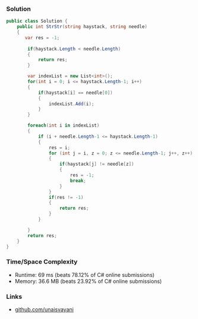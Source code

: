 ### Solution

```c#
public class Solution {
    public int StrStr(string haystack, string needle)
    {
       var res = -1;
        
        if(haystack.Length < needle.Length)
        {
            return res;
        }

        var indexList = new List<int>();
        for(int i = 0; i <= haystack.Length-1; i++)
        {
            if(haystack[i] == needle[0])
            {
                indexList.Add(i);
            }
        }

        foreach(int i in indexList)
        {
            if (i + needle.Length-1 <= haystack.Length-1)
            {
                res = i;
                for (int j = i, z = 0; z <= needle.Length-1; j++, z++)
                {
                    if(haystack[j] != needle[z])
                    {
                        res = -1;
                        break;
                    }
                }
                if(res != -1) 
                {
                    return res;
                }
            }

        }
        return res;
    }
}

```

### Time/Space Complexity

- Runtime: 69 ms (beats 78.12% of C# online submissions)
- Memory: 36.6 MB (beats 23.92% of C# online submissions)

### Links

- [github.com/unaisvayani](https://github.com/unaisvayani)